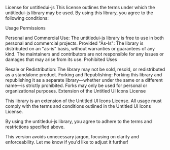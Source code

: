 License for untitledui-js
This license outlines the terms under which the untitledui-js library may be used. By using this library, you agree to the following conditions:

Usage Permissions

Personal and Commercial Use:
The untitledui-js library is free to use in both personal and commercial projects.
Provided "As-Is":
The library is distributed on an "as-is" basis, without warranties or guarantees of any kind. The maintainers and contributors are not responsible for any issues or damages that may arise from its use.
Prohibited Uses

Resale or Redistribution:
The library may not be sold, resold, or redistributed as a standalone product.
Forking and Republishing:
Forking this library and republishing it as a separate library—whether under the same or a different name—is strictly prohibited. Forks may only be used for personal or organizational purposes.
Extension of the Untitled UI Icons License

This library is an extension of the Untitled UI Icons License. All usage must comply with the terms and conditions outlined in the Untitled UI Icons License.

By using the untitledui-js library, you agree to adhere to the terms and restrictions specified above.

This version avoids unnecessary jargon, focusing on clarity and enforceability. Let me know if you'd like to adjust it further!
